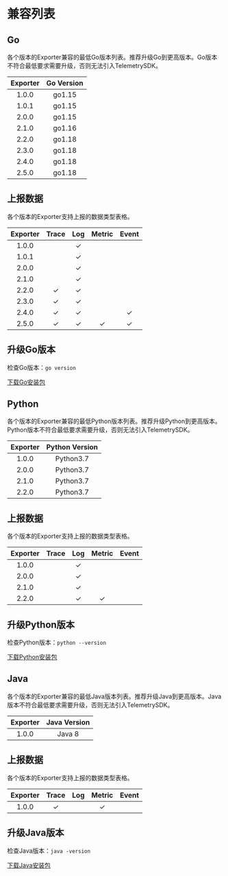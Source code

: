 # 兼容列表

## Go
各个版本的Exporter兼容的最低Go版本列表。推荐升级Go到更高版本。Go版本不符合最低要求需要升级，否则无法引入TelemetrySDK。

| Exporter | Go Version |
| :------: | :--------: |
|  1.0.0   |   go1.15   |
|  1.0.1   |   go1.15   |
|  2.0.0   |   go1.15   |
|  2.1.0   |   go1.16   |
|  2.2.0   |   go1.18   |
|  2.3.0   |   go1.18   |
|  2.4.0   |   go1.18   |
|  2.5.0   |   go1.18   |

## 上报数据

各个版本的Exporter支持上报的数据类型表格。

| Exporter | Trace |  Log  | Metric | Event |
| :------: | :---: | :---: | :----: | :---: |
|  1.0.0   |       |   ✓   |        |       |
|  1.0.1   |       |   ✓   |        |       |
|  2.0.0   |       |   ✓   |        |       |
|  2.1.0   |       |   ✓   |        |       |
|  2.2.0   |   ✓   |   ✓   |        |       |
|  2.3.0   |   ✓   |   ✓   |        |       |
|  2.4.0   |   ✓   |   ✓   |        |   ✓   |
|  2.5.0   |   ✓   |   ✓   |   ✓    |   ✓   |

## 升级Go版本

检查Go版本：`go version`

[下载Go安装包](https://gomirrors.org/)

## Python
各个版本的Exporter兼容的最低Python版本列表。推荐升级Python到更高版本。Python版本不符合最低要求需要升级，否则无法引入TelemetrySDK。

| Exporter | Python Version |
| :------: | :------------: |
|  1.0.0   |   Python3.7    |
|  2.0.0   |   Python3.7    |
|  2.1.0   |   Python3.7    |
|  2.2.0   |   Python3.7    |

## 上报数据

各个版本的Exporter支持上报的数据类型表格。

| Exporter | Trace |  Log  | Metric | Event |
| :------: | :---: | :---: | :----: | :---: |
|  1.0.0   |       |   ✓   |        |       |
|  2.0.0   |       |   ✓   |        |       |
|  2.1.0   |       |   ✓   |        |       |
|  2.2.0   |       |   ✓   |   ✓    |       |

## 升级Python版本

检查Python版本：`python --version`

[下载Python安装包](https://www.python.org/downloads/)

## Java
各个版本的Exporter兼容的最低Java版本列表。推荐升级Java到更高版本。Java版本不符合最低要求需要升级，否则无法引入TelemetrySDK。

| Exporter | Java Version |
| :------: | :----------: |
|  1.0.0   |    Java 8    |

## 上报数据

各个版本的Exporter支持上报的数据类型表格。

| Exporter | Trace |  Log  | Metric | Event |
| :------: | :---: | :---: | :----: | :---: |
|  1.0.0   |   ✓   |       |   ✓    |       |

## 升级Java版本

检查Java版本：`java -version`

[下载Java安装包](https://jdk.java.net/)